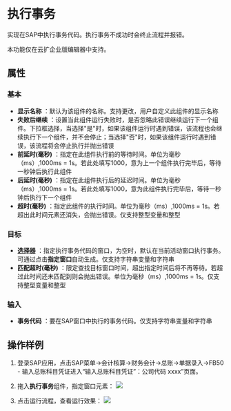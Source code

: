 # 执行事务

实现在SAP中执行事务代码。执行事务不成功时会终止流程并报错。

本功能仅在云扩企业版编辑器中支持。

## 属性

### 基本

- **显示名称** ：默认为该组件的名称。支持更改，用户自定义此组件的显示名称
- **失败后继续** ：设置当此组件运行失败时，是否忽略此错误继续运行下一个组件。下拉框选择，当选择"是"时，如果该组件运行时遇到错误，该流程也会继续执行下一个组件，并不会停止；当选择"否"时，如果该组件运行时遇到错误，该流程将会停止执行并抛出错误
- **前延时(毫秒)** ：指定在此组件执行前的等待时间。单位为毫秒（ms）,1000ms = 1s。若此处填写1000，意为上一个组件执行完毕后，等待一秒钟后执行此组件
- **后延时(毫秒)** ：指定在此组件执行后的延迟时间。单位为毫秒（ms）,1000ms = 1s。若此处填写1000，意为此组件执行完毕后，等待一秒钟后执行下一个组件
- **超时(毫秒)** ：指定此组件的执行时间。单位为毫秒（ms）,1000ms = 1s。若超出此时间元素还消失，会抛出错误。仅支持整型变量和整型

### 目标
- **[选择器](../../Appendix/Selector.md?_v=v2020.4)** ：指定执行事务代码的窗口，为空时，默认在当前活动窗口执行事务。可通过点击**指定窗口**自动生成。仅支持字符串变量和字符串
- **匹配超时(毫秒)** ：限定查找目标窗口时间，超出指定时间后将不再等待。若超过此时间还未匹配到则会抛出错误。单位为毫秒（ms）,1000ms = 1s。仅支持整型变量和整型

### 输入
- **事务代码** ：要在SAP窗口中执行的事务代码。仅支持字符串变量和字符串


## 操作样例
1. 登录SAP应用，点击SAP菜单->会计核算->财务会计->总账->单据录入->FB50 - 输入总账科目凭证进入“输入总账科目凭证”：公司代码 xxxx”页面。

2. 拖入**执行事务**组件，指定窗口元素：
![](https://docimages.blob.core.chinacloudapi.cn/images/Activities/SAPTransaction-1.png)


4. 点击运行流程，查看运行效果：
![](https://docimages.blob.core.chinacloudapi.cn/images/Activities/SAPTransaction-2.png)

